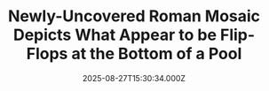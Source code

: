 ---
title: "Newly-Uncovered Roman Mosaic Depicts What Appear to be Flip-Flops at the Bottom of a Pool"
date: 2025-08-27T15:30:34.000Z
category: Human Kindness
externalLink: "https://www.goodnewsnetwork.org/newly-uncovered-roman-mosaic-depicts-what-appear-to-be-flip-flops-at-the-bottom-of-a-pool/"
image: ""
excerpt: "A Roman mosaic at the bottom of a bathing pool has come to light after 1,600 years, and seems to show that the modern “flip-flop” sandal has an archaic origin story. Far from being invented by Havianas, it seems they were long-established as standard bathhouse footwear during the late imperial period. In a statement by […] The post Newly-Uncovered Roman…"
---